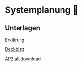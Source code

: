 # Systemplanung 🧬

## Unterlagen

[Erklärung](https://www.stuttgart.ihk24.de/blueprint/servlet/resource/blob/3291138/5d703ac86fe7b0010849b3d8b412d98e/s19-w23-tsva-erklaerung-data.pdf)

[Deckblatt](https://www.stuttgart.ihk24.de/blueprint/servlet/resource/blob/3291136/1be0780affa918d8d1f2661241aafefd/s19-w23-tsva-deckblatt-data.pdf)

[AP2 alt](https://cdn-143.anonfiles.com/Nac9M2t7pb/ffa1b585-1606473422/AP2.zip) download
